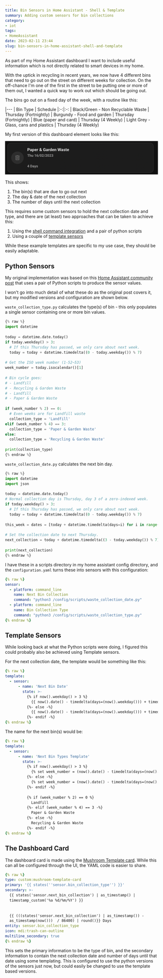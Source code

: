 ```yaml
---
title: Bin Sensors in Home Assistant - Shell & Template
summary: Adding custom sensors for bin collections
category:
- iot
tags:
- HomeAssistant
date: 2023-02-11 23:44
slug: bin-sensors-in-home-assistant-shell-and-template
---
```

As part of my Home Assistant dashboard I want to include useful information which is not directly related to smart devices in my home.

With the uptick in recycling in recent years, we now have 4 different bins that need to go out on the street on different weeks for collection. On the off-chance I'm one of the first in the street to be putting one or more of them out, I wanted a quick way to work out which should be going out.

The bins go out on a fixed day of the week, with a routine like this:

|---
| Bin Type | Schedule
|:-:|:-:
| Black/Green - Non Recyclable Waste | Thursday (Fortnightly)
| Burgundy - Food and garden | Thursday (Fortnightly)
| Blue (paper and card) | Thursday (4 Weekly)
| Light Grey - Glass, cans and plastics | Thursday (4 Weekly)

My first version of this dashboard element looks like this:

![Dashboard Card][img-dashboard-element]

This shows:

1. The bin(s) that are due to go out next
2. The day & date of the next collection
3. The number of days until the next collection

This requires some custom sensors to hold the next collection date and type, and there are (at least) two approaches that can be taken to achieve this:

1. Using the [shell command integration][ha-shell-command] and a pair of python scripts
2. Using a couple of [template sensors][ha-template]

<!--more-->

While these example templates are specific to my use case, they should be easily adaptable.

## Python Sensors

My original implementation was based on this [Home Assistant community post][python-ha-post] that uses a pair of Python scripts to produce the sensor values.

I won't go into much detail of what these do as the original post covers it, but my modified versions and configuration are shown below.

`waste_collection_type.py` calculates the type(s) of bin - this only populates a single sensor containing one or more bin values.

```python
{% raw %}
import datetime

today = datetime.date.today()
if today.weekday() > 3:
  # If this Thursday has passed, we only care about next week.
  today = today + datetime.timedelta((0 - today.weekday()) % 7)

# Get the ISO week number (1-52~53)
week_number = today.isocalendar()[1]

# Bin cycle goes:
# - Landfill
# - Recycling & Garden Waste
# - Landfill
# - Paper & Garden Waste

if (week_number % 2) == 0:
  # Even weeks are for Landfill waste
  collection_type = 'Landfill'
elif (week_number % 4) == 3:
  collection_type = 'Paper & Garden Waste'
else:
  collection_type = 'Recycling & Garden Waste'

print(collection_type)
{% endraw %}
```

`waste_collection_date.py` calculates the next bin day.

```python
{% raw %}
import datetime
import json

today = datetime.date.today()
# Normal collection day is Thursday, day 3 of a zero-indexed week.
if today.weekday() > 3:
  # If this Thursday has passed, we only care about next week.
  today = today + datetime.timedelta((0 - today.weekday()) % 7)

this_week = dates = [today + datetime.timedelta(days=i) for i in range(0 - today.weekday(), 7 - today.weekday())]

# Set the collection date to next Thursday.    
next_collection = today + datetime.timedelta((3 - today.weekday()) % 7) 

print(next_collection)
{% endraw %}
```

I have these in a scripts directory in my home assistant config directory, and the `configuration.yaml` turns these into sensors with this configuration:

```yaml
{% raw %}
sensor:
  - platform: command_line
    name: Next Bin Collection
    command: "python3 /config/scripts/waste_collection_date.py"
  - platform: command_line
    name: Bin Collection Type
    command: "python3 /config/scripts/waste_collection_type.py"
{% endraw %}
```

## Template Sensors

While looking back at what the Python scripts were doing, I figured this could probably also be achieved using Template sensors.

For the next collection date, the template would be something like this:

```yaml
{% raw %}
template:
  - sensor:
      - name: 'Next Bin Date'
        state: >-
          {% if now().weekday() > 3 %}
            {{ now().date() - timedelta(days=(now().weekday())) + timedelta(days=10) }}
          {%- else -%}
            {{ now().date() - timedelta(days=(now().weekday())) + timedelta(days=3) }}
          {%- endif -%}
{% endraw %}
```

The name for the next bin(s) would be:

```yaml
{% raw %}
template:
  - sensor:
      - name: 'Next Bin Types Template'
        state: >-
          {% if now().weekday() > 3 %}
            {% set week_number = (now().date() - timedelta(days=(now().weekday()))).isocalendar()[1] %}
          {%- else -%}
            {% set week_number = (now().date() - timedelta(days=(now().weekday())) + timedelta(7)).isocalendar()[1] %}
          {%- endif -%}
          
          {% if (week_number % 2) == 0 %}
            Landfill
          {%- elif (week_number % 4) == 3 -%}
            Paper & Garden Waste
          {%- else -%}
            Recycling & Garden Waste
          {%- endif -%}
{% endraw %}
```

## The Dashboard Card

The dashboard card is made using the [Mushroom Template card][mushroom-template-card]. While this can all be configured through the UI, the YAML code is easier to share.

```yaml
{% raw %}
type: custom:mushroom-template-card
primary: '{{ states(''sensor.bin_collection_type'') }}'
secondary: >-
  {{ states('sensor.next_bin_collection') | as_timestamp() |
  timestamp_custom('%a %d/%m/%Y') }}


  {{ (((states('sensor.next_bin_collection') | as_timestamp()) -
  as_timestamp(now()))  / 86400) | round()}} Days
entity: sensor.bin_collection_type
icon: mdi:trash-can-outline
multiline_secondary: true
{% endraw %}
```

This sets the primary information to be the type of bin, and the secondary information to contain the next collection date and number of days until that date using some templating. This is configured to use the python versions of the sensors just now, but could easily be changed to use the template based versions.

[mushroom-template-card]: https://github.com/piitaya/lovelace-mushroom/blob/main/docs/cards/template.md "lovelace-mushroom/template.md at main - piitaya/lovelace-mushroom"

[img-dashboard-element]: /images/homeassistant-bin-sensors-shell-template/dashboard-element.png "Dashboard Card"

[ha-shell-command]: https://www.home-assistant.io/integrations/shell_command/ "Shell Command - Home Assistant"
[ha-template]: https://www.home-assistant.io/integrations/template/ "Template - Home Assistant"
[python-ha-post]: https://community.home-assistant.io/t/bin-waste-collection/55451/57 "Bin / Waste Collection - Share your Projects! - Home Assistant Community"
